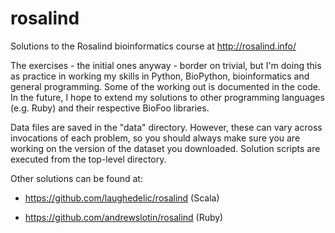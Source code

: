 rosalind
========

Solutions to the Rosalind bioinformatics course at http://rosalind.info/

The exercises - the initial ones anyway - border on trivial, but I'm doing this as practice in working my skills in Python, BioPython, bioinformatics and general programming. Some of the working out is documented in the code. In the future, I hope to extend my solutions to other programming languages (e.g. Ruby) and their respective BioFoo libraries.

Data files are saved in the "data" directory. However, these can vary across invocations of each problem, so you should always make sure you are working on the version of the dataset you downloaded. Solution scripts are executed from the top-level directory.

Other solutions can be found at:

* https://github.com/laughedelic/rosalind (Scala)

* https://github.com/andrewslotin/rosalind (Ruby)
